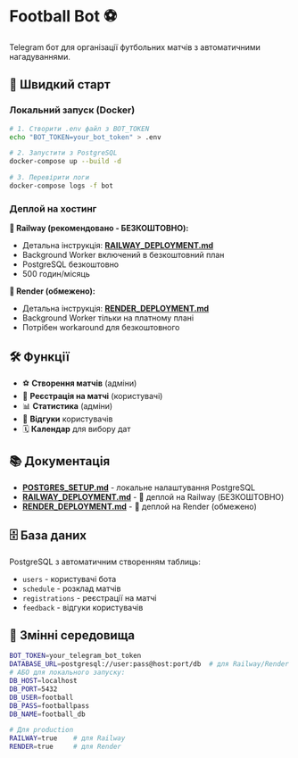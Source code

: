 # Football Bot ⚽

Telegram бот для організації футбольних матчів з автоматичними нагадуваннями.

## 🚀 Швидкий старт

### Локальний запуск (Docker)
```bash
# 1. Створити .env файл з BOT_TOKEN
echo "BOT_TOKEN=your_bot_token" > .env

# 2. Запустити з PostgreSQL
docker-compose up --build -d

# 3. Перевірити логи
docker-compose logs -f bot
```

### Деплой на хостинг 

**🚄 Railway (рекомендовано - БЕЗКОШТОВНО):**
- Детальна інструкція: **[RAILWAY_DEPLOYMENT.md](RAILWAY_DEPLOYMENT.md)**
- Background Worker включений в безкоштовний план
- PostgreSQL безкоштовно
- 500 годин/місяць

**🔧 Render (обмежено):**
- Детальна інструкція: **[RENDER_DEPLOYMENT.md](RENDER_DEPLOYMENT.md)**  
- Background Worker тільки на платному плані
- Потрібен workaround для безкоштовного

## 🛠️ Функції

- ⚽ **Створення матчів** (адміни)
- 👥 **Реєстрація на матчі** (користувачі)
- 📊 **Статистика** (адміни)
- 💬 **Відгуки** користувачів
- 🗓️ **Календар** для вибору дат

## 📚 Документація

- **[POSTGRES_SETUP.md](POSTGRES_SETUP.md)** - локальне налаштування PostgreSQL
- **[RAILWAY_DEPLOYMENT.md](RAILWAY_DEPLOYMENT.md)** - 🚄 деплой на Railway (БЕЗКОШТОВНО)
- **[RENDER_DEPLOYMENT.md](RENDER_DEPLOYMENT.md)** - 🔧 деплой на Render (обмежено)

## 🗄️ База даних

PostgreSQL з автоматичним створенням таблиць:
- `users` - користувачі бота
- `schedule` - розклад матчів  
- `registrations` - реєстрації на матчі
- `feedback` - відгуки користувачів

## 🔑 Змінні середовища

```bash
BOT_TOKEN=your_telegram_bot_token
DATABASE_URL=postgresql://user:pass@host:port/db  # для Railway/Render
# АБО для локального запуску:
DB_HOST=localhost
DB_PORT=5432  
DB_USER=football
DB_PASS=footballpass
DB_NAME=football_db

# Для production
RAILWAY=true    # для Railway
RENDER=true     # для Render
```
